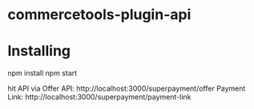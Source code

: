 # commercetools-plugin-api

# Installing

npm install
npm start

hit API via 
Offer API: http://localhost:3000/superpayment/offer
Payment Link: http://localhost:3000/superpayment/payment-link
